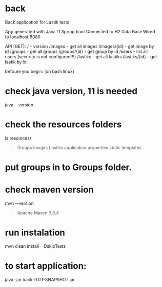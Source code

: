 # back
Back application for Lastik tests

App generated with Java 11 Spring boot
Connected to H2 Data Base
Wired to localhost:8080

API (GET):
/                   - version
/images             - get all images
/images/{id}        - get image by id
/groups             - get all groups
/groups/{id}        - get group by id
/users              - list all users (security is not configured!!!)
/lastiks            - get all lastiks
/lastiks/{id}       - get lastik by id

befoure you begin:  (on bash linux)

# check java version, 11 is needed
java --version

# check the resources folders 
ls resources/
> Groups
> Images
> Lastiks 
> application.properties 
> static 
> templates
# put groups in to Groups folder.

# check maven version
mvn --version
> Apache Maven 3.8.4

# run instalation
mvn clean install --DskipTests

# to start application:
java -jar back-0.0.1-SNAPSHOT.jar
